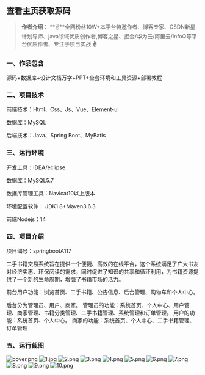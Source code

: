  
## 查看主页获取源码

> **作者介绍**： **✌**全网粉丝10W+本平台特邀作者、博客专家、CSDN新星计划导师、java领域优质创作者,博客之星、掘金/华为云/阿里云/InfoQ等平台优质作者、专注于项目实战 **✌**

  

### 一、作品包含

源码+数据库+设计文档万字+PPT+全套环境和工具资源+部署教程

### 二、项目技术

前端技术：Html、Css、Js、Vue、Element-ui

数据库：MySQL

后端技术：Java、Spring Boot、MyBatis

  

### 三、运行环境

开发工具：IDEA/eclipse

数据库：MySQL5.7

数据库管理工具：Navicat10以上版本

环境配置软件： JDK1.8+Maven3.6.3

前端Nodejs：14


### 四、项目介绍
项目编号：springbootA117

二手书籍交易系统旨在提供一个便捷、高效的在线平台，这个系统满足了广大书友对经济实惠、环保阅读的需求，同时促进了知识的共享和循环利用，为书籍资源提供了一个新的生命周期，增强了书籍市场的活力。

前台用户功能：浏览首页、二手书籍、公告信息、后台管理、购物车和个人中心。

后台分为管理员、用户、商家。
管理员的功能：系统首页、个人中心、用户管理、商家管理、书籍分类管理、二手书籍管理、系统管理和订单管理。
用户的功能：系统首页、个人中心。
商家的功能：系统首页、个人中心、二手书籍管理、订单管理

### 五、运行截图

![cover.png](./cover.png)
![1.jpg](./1.jpg)
![2.png](./2.png)
![3.png](./3.png)
![4.png](./4.png)
![5.png](./5.png)
![6.png](./6.png)
![7.png](./7.png)
![8.png](./8.png)
![9.png](./9.png)
![10.png](./10.png)




  
